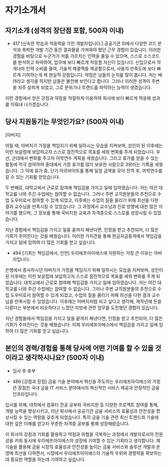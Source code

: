 



# 자기소개서
## 자기소개 (성격의 장단점 포함, 500자 이내)
- 417
[신속한 학습과 적응력을 가진 개발자입니다.]
공공기관 SI에서 다양한 코드 분석과 촉박한 개발 기간 동안 결과물을 가져와야 했던 근무 경험이 있습니다. 이러한 경험을 바탕으로 누군가가 저를 가르치는 인력을 줄일 수 있으며, 스스로 소스코드를 분석하고 파악하여, 업무에 보다 빠르게 적응할 자신이 있습니다. 신입으로서 작게나마 인력 소비를 줄여, 기술적 해결책을 제공함으로서, 사용자 만족도에 보다 빠르게 기여하는게 제 현실적 강점입니다.
약점은 남들의 눈치를 많이 봅니다. 저는 배려라고 생각을 하지만 남들은 불안해 보인다고 합니다. 그러나 이러한 성격이 주변을 자주 살피게 되었고, 그로 분위기나 트랜드를 파악하는 능력이 생겼습니다.

이런 경험에서 얻은 강점과 약점을 적절하게 이용하여 회사에 보다 빠르게 적응해 성과를 이뤄내 나가겠습니다.



## 당사 지원동기는 무엇인가요? (500자 이내)
[아버지]


어릴 때, 아버지가 가정을 책임지기 위해 일하시는 모습을 지켜보며, 성인이 된 이후에는 이런 보살핌에 보답하고자 스스로 점진적으로 목표를 세워 변화를 주게 되었습니다.
우선, 군대에서 변화를 주고자 어학연수 계획을 세웠습니다. 그리고 휴가를 얻을 수 있는 활동에 적극 참여하여 중대에서 가장 휴가를 많이 보유한 사람으로 3위라는 기록을 세웠습니다. 그 덕에 휴가 중, 단기 아르바이트를 통해 일정 금액을 모아 전역 후, 어학연수를 갈 수 있는 기회를 얻었습니다.

두 번째로, 대학교에서 근로로 참여해 책임감을 가지고 일에 임하였습니다. 저는 야간 대학교를 나와 주간 수업에는 참여할 수 없습니다. 그러나 주변 교직원분들의 추천으로 수업 도우미로서 참여할 수 있게 되었고, 이후에는 수업의 질을 올리기 위해 최선을 다한 결과 교수님을 만족시킬 수 있었습니다. 그 과정에서 교수님과 진로 방향에 대한 많은 이야기를 했으며, 그 정보를 통해 국비지원 교육과 자격증으로 스스로를 성장시킬 수 있었습니다.

지난 경험에서 책임감을 가지고 일을 끝까지 해낸다면, 인정을 받고 추천되어, 더 많은 기회가 주어진다는 것을 배웠습니다. 이러한 가치관을 통해 현금자금중개에서 책임감을 가지고 일에 임하여 더 많은 기회를 얻고 싶습니다.



- 494
[기회는 책임감에서, 인연]
우리에프아이에스에 지원하는 가장 큰 이유는 아버지입니다.

은행에서 종사하시던 아버지가 가정을 책임지기 위해 일하시는 모습을 지켜보며, 성인이 된 이후에는 이런 보살핌에 보답하고자 스스로 점진적으로 목표를 세워 변화를 주게 되었습니다.
대학교에서 근로로 참여해 책임감을 가지고 일에 임하였습니다. 저는 야간 대학교를 나와 주간 수업에는 참여할 수 없습니다. 그러나 주변 교직원분들의 추천으로 수업 도우미로서 참여할 수 있게 되었고, 수업의 질을 올리기 위해 최선을 다한 결과 교수님을 만족시킬 수 있었습니다.
이후에는 아버지처럼 되고 싶다고 생각해, 재작년에 돈을 다룬다는 부분에서 비슷하다고 느꼈던 지방세 관련 업무를 도전했던 경험이 있습니다.

지난 경험들에서 책임감을 가지고 일을 끝까지 해낸다면, 인정을 받고 추천되어, 더 많은 기회가 주어진다는 것을 배웠습니다.
이제 우리에프아에스에서 책임감을 가지고 일에 임하여 더 많은 기회를 얻고 싶습니다.



## 본인의 경력/경험을 통해 당사에 어떤 기여를 할 수 있을 것이라고 생각하시나요? (500자 이내)
- 입사 후 포부

- 486
[강점과 장점]
금융 기술 분야에서 혁신을 주도하는 우리에프아이에스의 가장 큰 장점은 국내 금융 IT 서비스 분야에서의 혁신적인 서비스 제공과 안정적인 금융 인프라입니다.

입사를 위해, 대학에서 컴퓨터 전공 공부와 국비지원 등 다양한 프로젝트 참여를 통해, 개발 능력을 향상시키고, 지난 회사에서 공공기관 금융 서비스의 효율성과 안전성을 향상시킬 수 있는 역량을 갖추게 되었습니다. 특히 금융 기술 관련 최신 트렌드와 기술에 대한 깊은 이해를 얻고자 꾸준한 자격증 공부를 통해 성장해왔습니다.

이 회사의 강점과 기회를 활용하고 약점과 위협을 극복하는 과정에서 개발자로서의 전문성을 키워 동시에 우리에프아이에스의 성장에 기여할 수 있는 기회라고 생각합니다. 제 기술을 활용해 금융 시장의 효율성과 안전성을 높이는 금융 서비스와 솔루션 개발과 운영에 최선을 다하면서, 시장에서 우리에프아이에스의 기술적 우위와 경쟁력을 확보하는데 중요한 역할을 하는데 기여하고 싶습니다.